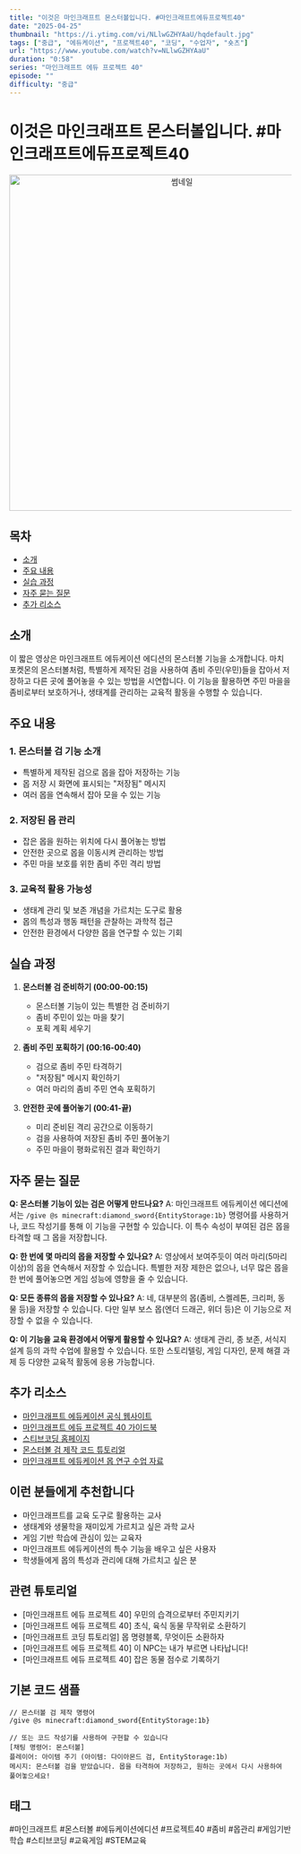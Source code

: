 ```yaml
---
title: "이것은 마인크래프트 몬스터볼입니다. #마인크래프트에듀프로젝트40"
date: "2025-04-25"
thumbnail: "https://i.ytimg.com/vi/NLlwGZHYAaU/hqdefault.jpg"
tags: ["중급", "에듀케이션", "프로젝트40", "코딩", "수업자", "숏츠"]
url: "https://www.youtube.com/watch?v=NLlwGZHYAaU"
duration: "0:58"
series: "마인크래프트 에듀 프로젝트 40"
episode: ""
difficulty: "중급"
---
```


# 이것은 마인크래프트 몬스터볼입니다. #마인크래프트에듀프로젝트40

<div align="center">
<img src="https://i.ytimg.com/vi/NLlwGZHYAaU/hqdefault.jpg" alt="썸네일" width="600"/>
</div>

## 목차
- [소개](#소개)
- [주요 내용](#주요-내용)
- [실습 과정](#실습-과정)
- [자주 묻는 질문](#자주-묻는-질문)
- [추가 리소스](#추가-리소스)

## 소개
이 짧은 영상은 마인크래프트 에듀케이션 에디션의 몬스터볼 기능을 소개합니다. 마치 포켓몬의 몬스터볼처럼, 특별하게 제작된 검을 사용하여 좀비 주민(우민)들을 잡아서 저장하고 다른 곳에 풀어놓을 수 있는 방법을 시연합니다. 이 기능을 활용하면 주민 마을을 좀비로부터 보호하거나, 생태계를 관리하는 교육적 활동을 수행할 수 있습니다.

## 주요 내용

### 1. 몬스터볼 검 기능 소개
- 특별하게 제작된 검으로 몹을 잡아 저장하는 기능
- 몹 저장 시 화면에 표시되는 "저장됨" 메시지 
- 여러 몹을 연속해서 잡아 모을 수 있는 기능

### 2. 저장된 몹 관리
- 잡은 몹을 원하는 위치에 다시 풀어놓는 방법
- 안전한 곳으로 몹을 이동시켜 관리하는 방법
- 주민 마을 보호를 위한 좀비 주민 격리 방법

### 3. 교육적 활용 가능성
- 생태계 관리 및 보존 개념을 가르치는 도구로 활용
- 몹의 특성과 행동 패턴을 관찰하는 과학적 접근
- 안전한 환경에서 다양한 몹을 연구할 수 있는 기회

## 실습 과정

1. **몬스터볼 검 준비하기 (00:00-00:15)**
   - 몬스터볼 기능이 있는 특별한 검 준비하기
   - 좀비 주민이 있는 마을 찾기
   - 포획 계획 세우기

2. **좀비 주민 포획하기 (00:16-00:40)**
   - 검으로 좀비 주민 타격하기
   - "저장됨" 메시지 확인하기
   - 여러 마리의 좀비 주민 연속 포획하기

3. **안전한 곳에 풀어놓기 (00:41-끝)**
   - 미리 준비된 격리 공간으로 이동하기
   - 검을 사용하여 저장된 좀비 주민 풀어놓기
   - 주민 마을이 평화로워진 결과 확인하기

## 자주 묻는 질문

**Q: 몬스터볼 기능이 있는 검은 어떻게 만드나요?**
A: 마인크래프트 에듀케이션 에디션에서는 `/give @s minecraft:diamond_sword{EntityStorage:1b}` 명령어를 사용하거나, 코드 작성기를 통해 이 기능을 구현할 수 있습니다. 이 특수 속성이 부여된 검은 몹을 타격할 때 그 몹을 저장합니다.

**Q: 한 번에 몇 마리의 몹을 저장할 수 있나요?**
A: 영상에서 보여주듯이 여러 마리(5마리 이상)의 몹을 연속해서 저장할 수 있습니다. 특별한 저장 제한은 없으나, 너무 많은 몹을 한 번에 풀어놓으면 게임 성능에 영향을 줄 수 있습니다.

**Q: 모든 종류의 몹을 저장할 수 있나요?**
A: 네, 대부분의 몹(좀비, 스켈레톤, 크리퍼, 동물 등)을 저장할 수 있습니다. 다만 일부 보스 몹(엔더 드래곤, 위더 등)은 이 기능으로 저장할 수 없을 수 있습니다.

**Q: 이 기능을 교육 환경에서 어떻게 활용할 수 있나요?**
A: 생태계 관리, 종 보존, 서식지 설계 등의 과학 수업에 활용할 수 있습니다. 또한 스토리텔링, 게임 디자인, 문제 해결 과제 등 다양한 교육적 활동에 응용 가능합니다.

## 추가 리소스

- [마인크래프트 에듀케이션 공식 웹사이트](https://education.minecraft.net/)
- [마인크래프트 에듀 프로젝트 40 가이드북](링크)
- [스티브코딩 홈페이지](https://stevecoding.kr/)
- [몬스터볼 검 제작 코드 튜토리얼](링크)
- [마인크래프트 에듀케이션 몹 연구 수업 자료](링크)

## 이런 분들에게 추천합니다

- 마인크래프트를 교육 도구로 활용하는 교사
- 생태계와 생물학을 재미있게 가르치고 싶은 과학 교사
- 게임 기반 학습에 관심이 있는 교육자
- 마인크래프트 에듀케이션의 특수 기능을 배우고 싶은 사용자
- 학생들에게 몹의 특성과 관리에 대해 가르치고 싶은 분

## 관련 튜토리얼

- [마인크래프트 에듀 프로젝트 40] 우민의 습격으로부터 주민지키기
- [마인크래프트 에듀 프로젝트 40] 초식, 육식 동물 무작위로 소환하기
- [마인크래프트 코딩 튜토리얼] 몹 명령블록, 무엇이든 소환하자
- [마인크래프트 에듀 프로젝트 40] 이 NPC는 내가 부르면 나타납니다!
- [마인크래프트 에듀 프로젝트 40] 잡은 동물 점수로 기록하기

## 기본 코드 샘플
```
// 몬스터볼 검 제작 명령어
/give @s minecraft:diamond_sword{EntityStorage:1b}

// 또는 코드 작성기를 사용하여 구현할 수 있습니다
[채팅 명령어: 몬스터볼]
플레이어: 아이템 주기 (아이템: 다이아몬드 검, EntityStorage:1b)
메시지: 몬스터볼 검을 받았습니다. 몹을 타격하여 저장하고, 원하는 곳에서 다시 사용하여 풀어놓으세요!
```

## 태그
#마인크래프트 #몬스터볼 #에듀케이션에디션 #프로젝트40 #좀비 #몹관리 #게임기반학습 #스티브코딩 #교육게임 #STEM교육